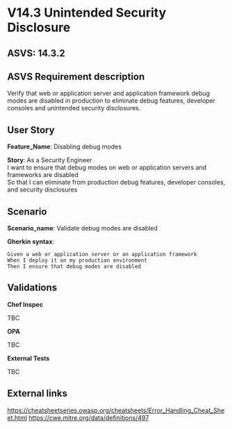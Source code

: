# V14.3 Unintended Security Disclosure

## ASVS: 14.3.2

## ASVS Requirement description

Verify that web or application server and application framework
debug modes are disabled in production to eliminate debug
features, developer consoles and unintended security disclosures.

## User Story

**Feature_Name**: Disabling debug modes

**Story**:
As a Security Engineer\
I want to ensure that debug modes on web or application servers and frameworks are disabled\
So that I can eliminate from production debug features, developer consoles, and security disclosures

## Scenario

**Scenario_name**: Validate debug modes are disabled

**Gherkin syntax**:

```gherkin
Given a web or application server or an application framework
When I deploy it on my production environment
Then I ensure that debug modes are disabled
```

## Validations

**Chef Inspec**

TBC

**OPA**

TBC

**External Tests**

TBC

## External links

<https://cheatsheetseries.owasp.org/cheatsheets/Error_Handling_Cheat_Sheet.html>
<https://cwe.mitre.org/data/definitions/497>
